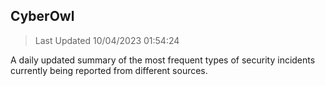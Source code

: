 ## CyberOwl 
> Last Updated 10/04/2023 01:54:24 


A daily updated summary of the most frequent types of security incidents currently being reported from different sources.

